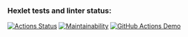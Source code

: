 ### Hexlet tests and linter status:
[![Actions Status](https://github.com/Sentenzos/java-project-71/actions/workflows/hexlet-check.yml/badge.svg)](https://github.com/Sentenzos/java-project-71/actions)
[![Maintainability](https://api.codeclimate.com/v1/badges/cfd54389af6a4f313bad/maintainability)](https://codeclimate.com/github/Sentenzos/java-project-71/maintainability)
[![GitHub Actions Demo](https://github.com/Sentenzos/java-project-71/actions/workflows/github-actions-demo.yml/badge.svg?branch=main)](https://github.com/Sentenzos/java-project-71/actions/workflows/github-actions-demo.yml)
